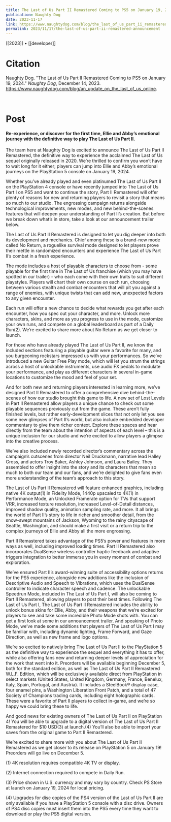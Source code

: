 ```yaml
---
title: The Last of Us Part II Remastered Coming to PS5 on January 19, 2024
publication: Naughty Dog
date: 2023-11-17
link: https://www.naughtydog.com/blog/the_last_of_us_part_ii_remastered_announcement
permalink: 2023/11/17/the-last-of-us-part-ii-remastered-announcement
---
```


[[2023]] • [[developer]]

# Citation

Naughty Dog. "The Last of Us Part II Remastered Coming to PS5 on January 19, 2024." *Naughty Dog*, December 14, 2023. https://www.naughtydog.com/blog/an_update_on_the_last_of_us_online.

<br>

# Post

#### Re-experience, or discover for the first time, Ellie and Abby’s emotional journey with the definitive way to play The Last of Us Part II.

The team here at Naughty Dog is excited to announce The Last of Us Part II Remastered, the definitive way to experience the acclaimed The Last of Us sequel originally released in 2020. We’re thrilled to confirm you won’t have to wait long for it either; players can jump into Ellie and Abby’s emotional journeys on the PlayStation 5 console on January 19, 2024.

Whether you’ve already played and even platinumed The Last of Us Part II on the PlayStation 4 console or have recently jumped into The Last of Us Part I on PS5 and want to continue the story, Part II Remastered will offer plenty of reasons for new and returning players to revisit a story that means so much to our studio. The engrossing campaign returns alongside technological improvements, new modes, and new behind-the-scenes features that will deepen your understanding of Part II’s creation. But before we break down what’s in store, take a look at our announcement trailer below.

The Last of Us Part II Remastered is designed to let you dig deeper into both its development and mechanics. Chief among these is a brand-new mode called No Return, a roguelike survival mode designed to let players prove their mettle in randomized encounters and experience The Last of Us Part II’s combat in a fresh experience.

The mode includes a host of playable characters to choose from - some playable for the first time in The Last of Us franchise (which you may have spotted in our trailer) - who each come with their own traits to suit different playstyles. Players will chart their own course on each run, choosing between various stealth and combat encounters that will pit you against a range of enemies, with unique twists that can add new, unexpected factors to any given encounter.

Each run will offer a new chance to decide what rewards you get after each encounter, how you spec out your character, and more. Unlock more characters, skins, and more as you progress to use in the mode, customize your own runs, and compete on a global leaderboard as part of a Daily Run(2). We’re excited to share more about No Return as we get closer to launch.

For those who have already played The Last of Us Part II, we know the included sections featuring a playable guitar were a favorite for many, and you burgeoning rockstars impressed us with your performances. So we’ve introduced a new Guitar Free Play mode, which will let you strum the strings across a host of unlockable instruments, use audio FX pedals to modulate your performance, and play as different characters in several in-game locations to customize the mood and feel of your set.

And for both new and returning players interested in learning more, we’ve designed Part II Remastered to offer a comprehensive dive behind-the-scenes of how our studio brought this game to life. A new set of Lost Levels in Part II Remastered allow players a unique chance to check out some playable sequences previously cut from the game. These aren’t fully finished levels, but rather early-development slices that not only let you see some new glimpses of Part II’s world, but also include embedded developer commentary to give them richer context. Explore these spaces and hear directly from the team about the intention of aspects of each level – this is a unique inclusion for our studio and we’re excited to allow players a glimpse into the creative process.

We’ve also included newly recorded director’s commentary across the campaign’s cutscenes from director Neil Druckmann, narrative lead Halley Gross, and actors Troy Baker, Ashley Johnson, and Laura Bailey. They assembled to offer insight into the story and its characters that mean so much to both our team and our fans, and we’re delighted to give fans even more understanding of the team’s approach to this story.

The Last of Us Part II Remastered will feature enhanced graphics, including native 4K output(1) in Fidelity Mode, 1440p upscaled to 4K(1) in Performance Mode, an Unlocked Framerate option for TVs that support VRR, increased texture resolution, increased Level-of-Detail distances, improved shadow quality, animation sampling rate, and more. It all brings the world of Part II’s story to life in richer and smoother detail, from the snow-swept mountains of Jackson, Wyoming to the rainy cityscape of Seattle, Washington, and should make a first visit or a return trip to the complex journeys of Ellie and Abby all the more engrossing.

Part II Remastered takes advantage of the PS5’s power and features in more ways as well, including improved loading times. Part II Remastered also incorporates DualSense wireless controller haptic feedback and adaptive triggers integration to better immerse you in every moment of combat and exploration.

We’ve ensured Part II’s award-winning suite of accessibility options returns for the PS5 experience, alongside new additions like the inclusion of Descriptive Audio and Speech to Vibrations, which uses the DualSense controller to indicate character speech and cadence. The unlockable Speedrun Mode, included in The Last of Us Part I, will also be coming to Part II Remastered, allowing players to post their best times. Following The Last of Us Part I, The Last of Us Part II Remastered includes the ability to unlock bonus skins for Ellie, Abby, and their weapons that we’re excited for players to see and take some incredible Photo Mode shots with. You can get a first look at some in our announcement trailer. And speaking of Photo Mode, we’ve made some additions that players of The Last of Us Part I may be familiar with, including dynamic lighting, Frame Forward, and Gaze Direction, as well as new frame and logo options.

We’re so excited to natively bring The Last of Us Part II to the PlayStation 5 as the definitive way to experience the sequel and everything it has to offer, while also offering fans new and returning deeper levels of appreciation for the work that went into it. Preorders will be available beginning December 5, both for the standard edition, as well as The Last of Us Part II Remastered W.L.F. Edition, which will be exclusively available direct from PlayStation in select markets (United States, United Kingdom, Germany, France, Benelux, Italy, Spain, Portugal, and Austria). It includes a SteelBook® display case, four enamel pins, a Washington Liberation Front Patch, and a total of 47 Society of Champions trading cards, including eight holographic cards. These were a favorite of Part II players to collect in-game, and we’re so happy we could bring these to life. 

And good news for existing owners of The Last of Us Part II on PlayStation 4! You will be able to upgrade to a digital version of The Last of Us Part II Remastered for $10 USD(3) at launch.(4) You’ll also be able to import your saves from the original game to Part II Remastered.

We’re excited to share more with you about The Last of Us Part II Remastered as we get closer to its release on PlayStation 5 on January 19! Preorders will go live on December 5.

(1) 4K resolution requires compatible 4K TV or display.

(2) Internet connection required to compete in Daily Run.

(3) Price shown in U.S. currency and may vary by country. Check PS Store at launch on January 19, 2024 for local pricing.

(4) Upgrades for disc copies of the PS4 version of the Last of Us Part II are only available if you have a PlayStation 5 console with a disc drive. Owners of PS4 disc copies must insert them into the PS5 every time they want to download or play the PS5 digital version.